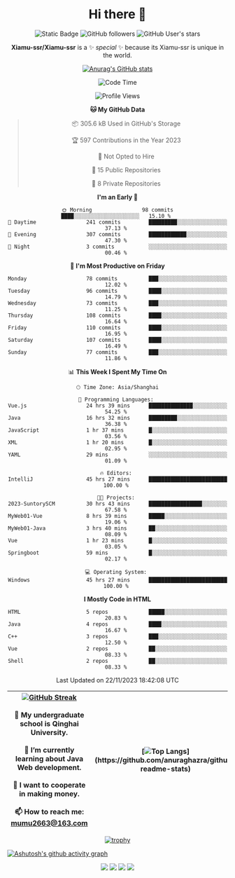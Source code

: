 
<!--

Here are some ideas to get you started:

- 🔭 I’m currently working on ...
- 🌱 I’m currently learning ...
- 👯 I’m looking to collaborate on ...
- 🤔 I’m looking for help with ...
- 💬 Ask me about ...
- 📫 How to reach me: ...
- 😄 Pronouns: ...
- ⚡ Fun fact: ...
-->

<div align=center>
  <div>
    
  # Hi there 👋
  ![Static Badge](https://img.shields.io/badge/build-pass-green)
  ![GitHub followers](https://img.shields.io/github/followers/Xiamu-ssr)
  ![GitHub User's stars](https://img.shields.io/github/stars/Xiamu-ssr)

  **Xiamu-ssr/Xiamu-ssr** is a ✨ _special_ ✨ because its Xiamu-ssr is unique in the world.
  </div>
</div>

<div align="center">

  [![Anurag's GitHub stats](https://github-readme-stats.vercel.app/api?username=Xiamu-ssr&count_private=true&show_icons=true&theme=ambient_gradient)](https://github.com/anuraghazra/github-readme-stats)

  <!--START_SECTION:waka-->
![Code Time](http://img.shields.io/badge/Code%20Time-75%20hrs%207%20mins-blue)

![Profile Views](http://img.shields.io/badge/Profile%20Views-218-blue)

**🐱 My GitHub Data** 

> 📦 305.6 kB Used in GitHub's Storage 
 > 
> 🏆 597 Contributions in the Year 2023
 > 
> 🚫 Not Opted to Hire
 > 
> 📜 15 Public Repositories 
 > 
> 🔑 8 Private Repositories 
 > 
**I'm an Early 🐤** 

```text
🌞 Morning                98 commits          ████░░░░░░░░░░░░░░░░░░░░░   15.10 % 
🌆 Daytime                241 commits         █████████░░░░░░░░░░░░░░░░   37.13 % 
🌃 Evening                307 commits         ████████████░░░░░░░░░░░░░   47.30 % 
🌙 Night                  3 commits           ░░░░░░░░░░░░░░░░░░░░░░░░░   00.46 % 
```
📅 **I'm Most Productive on Friday** 

```text
Monday                   78 commits          ███░░░░░░░░░░░░░░░░░░░░░░   12.02 % 
Tuesday                  96 commits          ████░░░░░░░░░░░░░░░░░░░░░   14.79 % 
Wednesday                73 commits          ███░░░░░░░░░░░░░░░░░░░░░░   11.25 % 
Thursday                 108 commits         ████░░░░░░░░░░░░░░░░░░░░░   16.64 % 
Friday                   110 commits         ████░░░░░░░░░░░░░░░░░░░░░   16.95 % 
Saturday                 107 commits         ████░░░░░░░░░░░░░░░░░░░░░   16.49 % 
Sunday                   77 commits          ███░░░░░░░░░░░░░░░░░░░░░░   11.86 % 
```


📊 **This Week I Spent My Time On** 

```text
🕑︎ Time Zone: Asia/Shanghai

💬 Programming Languages: 
Vue.js                   24 hrs 39 mins      ██████████████░░░░░░░░░░░   54.25 % 
Java                     16 hrs 32 mins      █████████░░░░░░░░░░░░░░░░   36.38 % 
JavaScript               1 hr 37 mins        █░░░░░░░░░░░░░░░░░░░░░░░░   03.56 % 
XML                      1 hr 20 mins        █░░░░░░░░░░░░░░░░░░░░░░░░   02.95 % 
YAML                     29 mins             ░░░░░░░░░░░░░░░░░░░░░░░░░   01.09 % 

🔥 Editors: 
IntelliJ                 45 hrs 27 mins      █████████████████████████   100.00 % 

🐱‍💻 Projects: 
2023-SuntorySCM          30 hrs 43 mins      █████████████████░░░░░░░░   67.58 % 
MyWeb01-Vue              8 hrs 39 mins       █████░░░░░░░░░░░░░░░░░░░░   19.06 % 
MyWeb01-Java             3 hrs 40 mins       ██░░░░░░░░░░░░░░░░░░░░░░░   08.09 % 
Vue                      1 hr 23 mins        █░░░░░░░░░░░░░░░░░░░░░░░░   03.05 % 
Springboot               59 mins             █░░░░░░░░░░░░░░░░░░░░░░░░   02.17 % 

💻 Operating System: 
Windows                  45 hrs 27 mins      █████████████████████████   100.00 % 
```

**I Mostly Code in HTML** 

```text
HTML                     5 repos             █████░░░░░░░░░░░░░░░░░░░░   20.83 % 
Java                     4 repos             ████░░░░░░░░░░░░░░░░░░░░░   16.67 % 
C++                      3 repos             ███░░░░░░░░░░░░░░░░░░░░░░   12.50 % 
Vue                      2 repos             ██░░░░░░░░░░░░░░░░░░░░░░░   08.33 % 
Shell                    2 repos             ██░░░░░░░░░░░░░░░░░░░░░░░   08.33 % 
```




 Last Updated on 22/11/2023 18:42:08 UTC
<!--END_SECTION:waka-->

</div>


<div align="center">

| [![GitHub Streak](https://streak-stats.demolab.com?user=Xiamu-ssr&theme=blood)](https://git.io/streak-stats) <br/><br/> 🔭 My undergraduate school is Qinghai University. <br/><br/> 🌱 I’m currently learning about Java Web development. <br/><br> 👯 I want to cooperate in making money. <br/><br/> 📫 How to reach me: mumu2663@163.com | [![Top Langs](https://github-readme-stats.vercel.app/api/top-langs/?username=Xiamu-ssr&layout=donut&langs_count=16&text_color=000&icon_color=fff&theme=graywhite")](https://github.com/anuraghazra/github-readme-stats) |
| ----- | --- |
  
</div>

<!--

[![Readme Card](https://github-readme-stats.vercel.app/api/pin/?username=Xiamu-ssr&repo=OMP-DFSG&theme=graywhite)](https://github.com/anuraghazra/github-readme-stats)

-->

<div align="center">

[![trophy](https://github-profile-trophy.vercel.app/?username=Xiamu-ssr&row=1&theme=onedark)](https://github.com/ryo-ma/github-profile-trophy)
  
</div>

[![Ashutosh's github activity graph](https://github-readme-activity-graph.vercel.app/graph?username=Xiamu-ssr&theme=react)](https://github.com/ashutosh00710/github-readme-activity-graph)

<div align="center">

[![](https://stats.justsong.cn/api/leetcode/?username=xiamusss&cn=true&theme=vue)](https://leetcode.cn/u/xiamusss/)
[![](https://stats.justsong.cn/api/zhihu?username=1138882663&theme=vue)](https://www.zhihu.com/people/1138882663)
[![](https://stats.justsong.cn/api/bilibili/?id=1398826277&theme=vue)](https://space.bilibili.com/1398826277)
[![](https://stats.justsong.cn/api/csdn?id=m0_51390969&theme=vue)](https://blog.csdn.net/m0_51390969)
  
</div>





